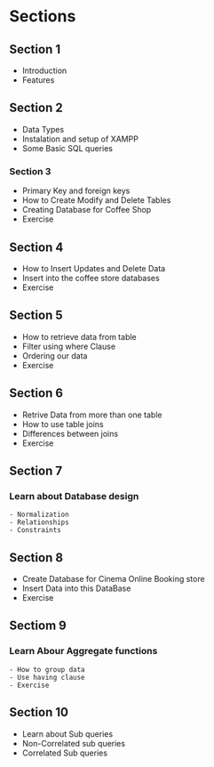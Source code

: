 # Sections

## Section 1
 - Introduction 
 - Features

## Section 2
- Data Types
- Instalation and setup of XAMPP
- Some Basic SQL queries

### Section 3
- Primary Key and foreign keys
- How to Create Modify and Delete Tables
- Creating Database for Coffee Shop
- Exercise

## Section 4
- How to Insert Updates and Delete Data
- Insert into the coffee store databases
- Exercise

## Section 5
- How to retrieve data from table
- Filter using where Clause
- Ordering our data
- Exercise

## Section 6
- Retrive Data from more than one table
- How to use table joins
- Differences between joins
- Exercise
  
## Section 7
  ### **Learn about Database design**
    - Normalization
    - Relationships
    - Constraints
  
## Section 8
- Create Database for Cinema Online Booking store
- Insert Data into this DataBase
- Exercise

## Sectiom 9
 ### **Learn Abour Aggregate functions**
    - How to group data
    - Use having clause
    - Exercise

## Section 10
 - Learn about Sub queries
 - Non-Correlated sub queries
 - Correlated Sub queries


